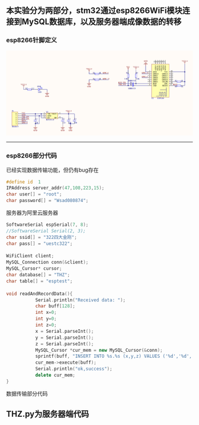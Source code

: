 ## 本实验分为两部分，stm32通过esp8266WiFi模块连接到MySQL数据库，以及服务器端成像数据的转移

### esp8266针脚定义
 ![image](https://github.com/SingleLCH/2023THZ/blob/main/%E6%95%B0%E6%8D%AE%E4%BC%A0%E8%BE%93/esp8266%20define/esp8266.png)
 
 ---

### esp8266部分代码
已经实现数据传输功能，但仍有bug存在

```c++
#define id  1
IPAddress server_addr(47,108,223,15);   
char user[] = "root";             
char password[] = "Wsad080874";        
```
服务器为阿里云服务器

```c++
SoftwareSerial espSerial(7, 8);
//SoftwareSerial Serial(2, 3);
char ssid[] = "322四大金刚";        
char pass[] = "uestc322";    

WiFiClient client;                 
MySQL_Connection conn(&client);
MySQL_Cursor* cursor;    
char database[] = "THZ";                   
char table[] = "esptest"; 

void readAndRecordData(){
           Serial.println("Received data: ");             
           char buff[128];                                         
           int x=0;      
           int y=0;
           int z=0;        
           x = Serial.parseInt();  
           y = Serial.parseInt();
           z = Serial.parseInt();
           MySQL_Cursor *cur_mem = new MySQL_Cursor(&conn);  
           sprintf(buff, "INSERT INTO %s.%s (x,y,z) VALUES ('%d','%d','%d')", database, table,x,y,z);                       
           cur_mem->execute(buff);        
           Serial.println("ok,success");
           delete cur_mem;       
}
```
数据传输部分代码

## THZ.py为服务器端代码

